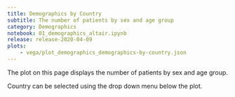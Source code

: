 ```yaml
---
title: Demographics by Country
subtitle: The number of patients by sex and age group
category: Demographics
notebook: 01_demographics_altair.ipynb
release: release-2020-04-09
plots:
    - vega/plot_demographics_demographics-by-country.json
---
```


The plot on this page displays the number of patients by sex and age group.

Country can be selected using the drop down menu below the plot.